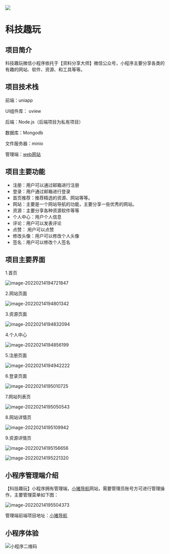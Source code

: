 ![](https://visitor-badge.glitch.me/badge?page_id=hacker233.readme)

# 科技趣玩

## 项目简介

科技趣玩微信小程序依托于【资料分享大师】微信公众号，小程序主要分享各类的有趣的网站、软件、资源、和工具等等。

## 项目技术栈

前端：uniapp

UI组件库： uview

后端：Node.js（后端项目为私有项目）

数据库：Mongodb

文件服务器：minio

管理端：[web网站](https://github.com/Hacker233/navigation)

## 项目主要功能

- 注册：用户可以通过邮箱进行注册
- 登录：用户通过邮箱进行登录
- 首页推荐：推荐精选的资源、网站等等。
- 网站：主要是一个网站导航的功能，主要分享一些优秀的网站。
- 资源：主要分享各种资源软件等等
- 个人中心：用户个人信息
- 评论：用户可以发表评论
- 点赞： 用户可以点赞
- 修改头像：用户可以修改个人头像
- 签名：用户可以修改个人签名

## 项目主要界面

1.首页

![image-20220214194721847](https://github.com/Hacker233/navigation-uniapp/blob/main/readme/1.png)

2.网站页面

![image-20220214194801342](https://github.com/Hacker233/navigation-uniapp/blob/main/readme/2.png)

3.资源页面

![image-20220214194832094](https://github.com/Hacker233/navigation-uniapp/blob/main/readme/3.png)

4.个人中心

![image-20220214194856199](https://github.com/Hacker233/navigation-uniapp/blob/main/readme/4.png)

5.注册页面

![image-20220214194942222](https://github.com/Hacker233/navigation-uniapp/blob/main/readme/5.png)

6.登录页面

![image-20220214195010725](https://github.com/Hacker233/navigation-uniapp/blob/main/readme/6.png)

7.网站列表页

![image-20220214195050543](https://github.com/Hacker233/navigation-uniapp/blob/main/readme/10.png)

8.网站详情页

![image-20220214195109942](https://github.com/Hacker233/navigation-uniapp/blob/main/readme/7.png)

9.资源详情页

![image-20220214195156656](https://github.com/Hacker233/navigation-uniapp/blob/main/readme/8.png)

![image-20220214195221320](https://github.com/Hacker233/navigation-uniapp/blob/main/readme/9.png)

## 小程序管理端介绍

【科技趣玩】小程序拥有管理端，[小猪导航](https://smallpig.site/software?menuId=1&menuIcon=pig-shouye)网站，需要管理员账号方可进行管理操作，主要管理菜单如下图：

![image-20220214195504373](https://github.com/Hacker233/navigation-uniapp/blob/main/readme/11.png)

管理端前端项目地址：[小猪导航](https://github.com/Hacker233/navigation)

## 小程序体验

![小程序二维码](https://camo.githubusercontent.com/742203707568f7199cc426f816d6b83dcd270a87fa6bcdd98113a0e3a61553e0/68747470733a2f2f736d616c6c7069672e736974652f696d672f7172636f64652e33353532356238312e6a7067)

